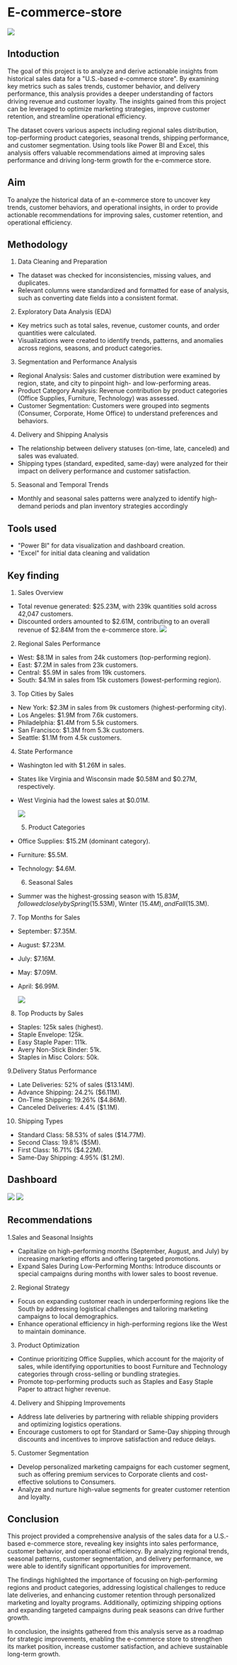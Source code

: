 # E-commerce-store
  
![](image.jpeg)
## Intoduction
The goal of this project is to analyze and derive actionable insights from historical sales data for a "U.S.-based e-commerce store". By examining key metrics such as sales trends, customer behavior, and delivery performance, this analysis provides a deeper understanding of factors driving revenue and customer loyalty. The insights gained from this project can be leveraged to optimize marketing strategies, improve customer retention, and streamline operational efficiency.

The dataset covers various aspects including regional sales distribution, top-performing product categories, seasonal trends, shipping performance, and customer segmentation. Using tools like Power BI and Excel, this analysis offers valuable recommendations aimed at improving sales performance and driving long-term growth for the e-commerce store.

## Aim
To analyze the historical data of an e-commerce store to uncover key trends, customer behaviors, and operational insights, in order to provide actionable recommendations for improving sales, customer retention, and operational efficiency.

## Methodology

1. Data Cleaning and Preparation
- The dataset was checked for inconsistencies, missing values, and duplicates.
- Relevant columns were standardized and formatted for ease of analysis, such as converting date fields into a consistent format.

2. Exploratory Data Analysis (EDA)
- Key metrics such as total sales, revenue, customer counts, and order quantities were calculated.
- Visualizations were created to identify trends, patterns, and anomalies across regions, seasons, and product categories.

3. Segmentation and Performance Analysis
- Regional Analysis: Sales and customer distribution were examined by region, state, and city to pinpoint high- and low-performing areas.
- Product Category Analysis: Revenue contribution by product categories (Office Supplies, Furniture, Technology) was assessed.
- Customer Segmentation: Customers were grouped into segments (Consumer, Corporate, Home Office) to understand preferences and behaviors.

4. Delivery and Shipping Analysis
- The relationship between delivery statuses (on-time, late, canceled) and sales was evaluated.
- Shipping types (standard, expedited, same-day) were analyzed for their impact on delivery performance and customer satisfaction.

5. Seasonal and Temporal Trends
- Monthly and seasonal sales patterns were analyzed to identify high-demand periods and plan inventory strategies accordingly

## Tools used
- "Power BI" for data visualization and dashboard creation.
- "Excel" for initial data cleaning and validation


## Key finding
1. Sales Overview
- Total revenue generated: $25.23M, with 239k quantities sold across 42,047 customers.
- Discounted orders amounted to $2.61M, contributing to an overall revenue of $2.84M from the e-commerce store.
![](metric.png)

2.  Regional Sales Performance
- West: $8.1M in sales from 24k customers (top-performing region).
- East: $7.2M in sales from 23k customers.
- Central: $5.9M in sales from 19k customers.
- South: $4.1M in sales from 15k customers (lowest-performing region).

 3. Top Cities by Sales
- New York: $2.3M in sales from 9k customers (highest-performing city).
- Los Angeles: $1.9M from 7.6k customers.
- Philadelphia: $1.4M from 5.5k customers.
- San Francisco: $1.3M from 5.3k customers.
- Seattle: $1.1M from 4.5k customers.

4. State Performance
- Washington led with $1.26M in sales.
- States like Virginia and Wisconsin made $0.58M and $0.27M, respectively.
- West Virginia had the lowest sales at $0.01M.

  ![](state.png)

  5. Product Categories
- Office Supplies: $15.2M (dominant category).
- Furniture: $5.5M.
- Technology: $4.6M.

  6. Seasonal Sales
- Summer was the highest-grossing season with $15.83M, followed closely by Spring ($15.53M), Winter ($15.4M), and Fall ($15.3M).

7. Top Months for Sales
- September: $7.35M.
- August: $7.23M.
- July: $7.16M.
- May: $7.09M.
- April: $6.99M.

  ![](month.png)
  
8. Top Products by Sales
- Staples: 125k sales (highest).
- Staple Envelope: 125k.
- Easy Staple Paper: 111k.
- Avery Non-Stick Binder: 51k.
- Staples in Misc Colors: 50k.

 9.Delivery Status Performance
- Late Deliveries: 52% of sales ($13.14M).
- Advance Shipping: 24.2% ($6.11M).
- On-Time Shipping: 19.26% ($4.86M).
- Canceled Deliveries: 4.4% ($1.1M).

 10. Shipping Types
- Standard Class: 58.53% of sales ($14.77M).
- Second Class: 19.8% ($5M).
- First Class: 16.71% ($4.22M).
- Same-Day Shipping: 4.95% ($1.2M).

## Dashboard
![](dashboard1.png)
![](dashboard2.png)

## Recommendations
1.Sales and Seasonal Insights
- Capitalize on high-performing months (September, August, and July) by increasing marketing efforts and offering targeted promotions.
- Expand Sales During Low-Performing Months: Introduce discounts or special campaigns during months with lower sales to boost revenue.

2. Regional Strategy
- Focus on expanding customer reach in underperforming regions like the South by addressing logistical challenges and tailoring marketing campaigns to local demographics.
- Enhance operational efficiency in high-performing regions like the West to maintain dominance.

3. Product Optimization
- Continue prioritizing Office Supplies, which account for the majority of sales, while identifying opportunities to boost Furniture and Technology categories through cross-selling or bundling strategies.
- Promote top-performing products such as Staples and Easy Staple Paper to attract higher revenue.

4. Delivery and Shipping Improvements
-	Address late deliveries by partnering with reliable shipping providers and optimizing logistics operations.
- Encourage customers to opt for Standard or Same-Day shipping through discounts and incentives to improve satisfaction and reduce delays.

5. Customer Segmentation
- Develop personalized marketing campaigns for each customer segment, such as offering premium services to Corporate clients and cost-effective solutions to Consumers.
- Analyze and nurture high-value segments for greater customer retention and loyalty.

## Conclusion
This project provided a comprehensive analysis of the sales data for a U.S.-based e-commerce store, revealing key insights into sales performance, customer behavior, and operational efficiency. By analyzing regional trends, seasonal patterns, customer segmentation, and delivery performance, we were able to identify significant opportunities for improvement.

The findings highlighted the importance of focusing on high-performing regions and product categories, addressing logistical challenges to reduce late deliveries, and enhancing customer retention through personalized marketing and loyalty programs. Additionally, optimizing shipping options and expanding targeted campaigns during peak seasons can drive further growth.

In conclusion, the insights gathered from this analysis serve as a roadmap for strategic improvements, enabling the e-commerce store to strengthen its market position, increase customer satisfaction, and achieve sustainable long-term growth.

